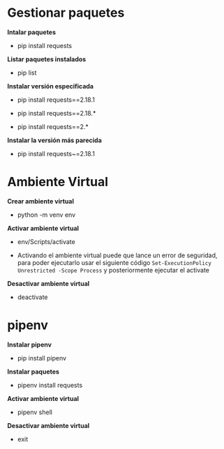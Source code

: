 # Gestionar paquetes

**Intalar paquetes**

- pip install requests

**Listar paquetes instalados**

- pip list

**Instalar versión especificada**

- pip install requests==2.18.1

- pip install requests==2.18.*

- pip install requests==2.*

**Instalar la versión más parecida**

- pip install requests~=2.18.1

# Ambiente Virtual

**Crear ambiente virtual**

- python -m venv env

**Activar ambiente virtual**

- env/Scripts/activate

- Activando el ambiente virtual puede que lance un error de seguridad, para poder ejecutarlo usar el siguiente código `Set-ExecutionPolicy Unrestricted -Scope Process` y posteriormente ejecutar el activate

**Desactivar ambiente virtual**

- deactivate

# pipenv

**Instalar pipenv**

- pip install pipenv

**Instalar paquetes**

- pipenv install requests

**Activar ambiente virtual**

- pipenv shell

**Desactivar ambiente virtual**

- exit
